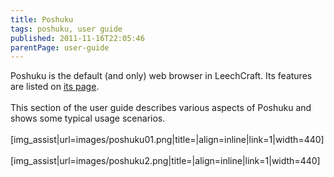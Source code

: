 ```yaml
---
title: Poshuku
tags: poshuku, user guide
published: 2011-11-16T22:05:46
parentPage: user-guide
---
```


Poshuku is the default (and only) web browser in LeechCraft. Its
features are listed on [its page](/plugins-poshuku).\
\
This section of the user guide describes various aspects of Poshuku and
shows some typical usage scenarios.\
\
\[img\_assist|url=images/poshuku01.png|title=|align=inline|link=1|width=440\]\
\
\[img\_assist|url=images/poshuku2.png|title=|align=inline|link=1|width=440\]